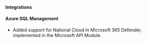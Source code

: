 #### Integrations

#### Azure SQL Management

- Added support for National Cloud in Microsoft 365 Defender, implemented in the Microsoft API Module.
